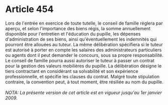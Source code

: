# Article 454

Lors de l'entrée en exercice de toute tutelle, le conseil de famille réglera par aperçu, et selon l'importance des biens régis, la somme annuellement disponible pour l'entretien et l'éducation du pupille, les dépenses d'administration de ses biens, ainsi qu'éventuellement les indemnités qui pourront être allouées au tuteur.   La même délibération spécifiera si le tuteur est autorisé à porter en compte les salaires des administrateurs particuliers ou agents dont il peut demander le concours, sous sa propre responsabilité.   Le conseil de famille pourra aussi autoriser le tuteur à passer un contrat pour la gestion des valeurs mobilières du pupille. La délibération désigne le tiers contractant en considérant sa solvabilité et son expérience professionnelle, et spécifie les clauses du contrat. Malgré toute stipulation contraire, la convention peut, à tout moment, être résiliée au nom du pupille.<br/><br/><i>NOTA:  La présente version de cet article est en vigueur jusqu'au 1er janvier 2009.</i>